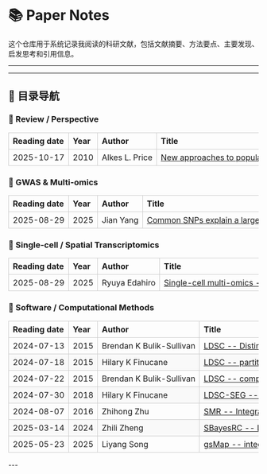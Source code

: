 # 📚 Paper Notes

这个仓库用于系统记录我阅读的科研文献，包括文献摘要、方法要点、主要发现、启发思考和引用信息。

---

---

## 🧩 目录导航

### 🧠 Review / Perspective

<style>
table {
  width: 100%;
  border-collapse: collapse;
}
th, td {
  border: 1px solid #ccc;
  padding: 6px 8px;
  text-align: left;
  white-space: nowrap;
}
tr:nth-child(even) {
  background-color: #f9f9f9;
}
</style>

<table>
  <thead>
    <tr>
      <th>Reading date</th>
      <th>Year</th>
      <th>Author</th>
      <th>Title</th>
    </tr>
  </thead>
  <tbody>
    <tr>
      <td>2025-10-17</td>
      <td>2010</td>
      <td>Alkes L. Price</td>
      <td>
        <a href="2025/2025-10-17_New_approaches_to_population_stratification_in_GWAS.md">
          New approaches to population stratification in GWAS
        </a>
      </td>
    </tr>
  </tbody>
</table>

### 🧬 GWAS & Multi-omics
<table>
  <thead>
    <tr>
      <th>Reading date</th>
      <th>Year</th>
      <th>Author</th>
      <th>Title</th>
    </tr>
  </thead>
  <tbody>
    <tr>
      <td>2025-08-29</td>
      <td>2025</td>
      <td>Jian Yang</td>
      <td>
        <a href="2025/2025-04-13_Common_SNPs_explain_a_large_proportion_of_the_heritability.md">
          Common SNPs explain a large proportion of the heritability
        </a>
      </td>
    </tr>
  </tbody>
</table>

### 🧬 Single-cell / Spatial Transcriptomics

<table>
  <thead>
    <tr>
      <th>Reading date</th>
      <th>Year</th>
      <th>Author</th>
      <th>Title</th>
    </tr>
  </thead>
  <tbody>
    <tr>
      <td>2025-08-29</td>
      <td>2025</td>
      <td>Ryuya Edahiro</td>
      <td>
        <a href="2025/2025-08-29_Deciphering_state-dependent_immune_features_from_multi-layer_omics_data_at_single-cell_resolution.md">
          Single-cell multi-omics -- immune features Japan
        </a>
      </td>
    </tr>
  </tbody>
</table>

### 🧰 Software / Computational Methods

<table>
  <thead>
    <tr>
      <th style="white-space:nowrap;">Reading date</th>
      <th style="white-space:nowrap;">Year</th>
      <th style="white-space:nowrap;">Author</th>
      <th style="white-space:nowrap;">Title</th>
    </tr>
  </thead>
  <tbody>
    <tr>
      <td style="white-space:nowrap;">2024-07-13</td>
      <td style="white-space:nowrap;">2015</td>
      <td style="white-space:nowrap;">Brendan K Bulik-Sullivan</td>
      <td style="white-space:nowrap;"><a href="2024/2024-07-13_LDSC.md">LDSC -- Distinguish confounding from polygenicity</a></td>
    </tr>
    <tr>
      <td style="white-space:nowrap;">2024-07-18</td>
      <td style="white-space:nowrap;">2015</td>
      <td style="white-space:nowrap;">Hilary K Finucane</td>
      <td style="white-space:nowrap;"><a href="2024/2024-07-18_LDSC_partitation_heritability.md">LDSC -- partitioning heritability by function annotation</a></td>
    </tr>
    <tr>
      <td style="white-space:nowrap;">2024-07-22</td>
      <td style="white-space:nowrap;">2015</td>
      <td style="white-space:nowrap;">Brendan K Bulik-Sullivan</td>
      <td style="white-space:nowrap;"><a href="2024/2024-07-22_LDSC_genetic_correlation.md">LDSC -- complex traits genetic correlations</a></td>
    </tr>
    <tr>
      <td style="white-space:nowrap;">2024-07-30</td>
      <td style="white-space:nowrap;">2018</td>
      <td style="white-space:nowrap;">Hilary K Finucane</td>
      <td style="white-space:nowrap;"><a href="2024/2024-07-30_LDSC-SEG.md">LDSC-SEG -- Heritability enrichment</a></td>
    </tr>
    <tr>
      <td style="white-space:nowrap;">2024-08-07</td>
      <td style="white-space:nowrap;">2016</td>
      <td style="white-space:nowrap;">Zhihong Zhu</td>
      <td style="white-space:nowrap;"><a href="2024/2024-08-07_SMR.md">SMR -- Integrat GWAS with eQTL</a></td>
    </tr>
    <tr>
      <td style="white-space:nowrap;">2025-03-14</td>
      <td style="white-space:nowrap;">2024</td>
      <td style="white-space:nowrap;">Zhili Zheng</td>
      <td style="white-space:nowrap;"><a href="2025/2025-03-14_SBayesRC.md">SBayesRC -- Leveraging functional annotations to improve polygenic prediction</a></td>
    </tr>
    <tr>
      <td style="white-space:nowrap;">2025-05-23</td>
      <td style="white-space:nowrap;">2025</td>
      <td style="white-space:nowrap;">Liyang Song</td>
      <td style="white-space:nowrap;"><a href="2025/2025-05-23_gsMap.md">gsMap -- integrate GWAS with spatial omics</a></td>
    </tr>
  </tbody>
</table>
---
